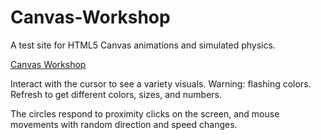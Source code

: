 # Canvas-Workshop

A test site for HTML5 Canvas animations and simulated physics.

<a href="https://canvas-workshop.pages.dev/">Canvas Workshop</a>

Interact with the cursor to see a variety visuals. Warning: flashing colors.
Refresh to get different colors, sizes, and numbers.

The circles respond to proximity clicks on the screen, and mouse movements with random direction and speed changes.



